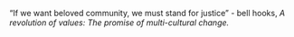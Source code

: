 “If we want beloved community, we must stand for justice” - bell hooks, *A revolution of values: The promise of multi-cultural change.*
